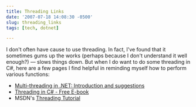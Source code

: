 ```yaml
---
title: Threading Links
date: '2007-07-18 14:08:30 -0500'
slug: threading_links
tags: [tech, dotnet]

---
```


I don't often have cause to use threading. In fact, I've found that it sometimes
gums up the works (perhaps because I don't understand it well enough?) &mdash;
slows things down. But when I do want to do some threading in C#, here are a few
pages I find helpful in reminding myself how to perform various functions:

* [Multi-threading in .NET: Introduction and suggestions](https://jonskeet.uk/csharp/threads/)
* [Threading in C# - Free E-book](https://www.albahari.com/threading/)
* MSDN's [Threading Tutorial](https://msdn2.microsoft.com/en-us/library/aa645740(vs.71).aspx)

<!-- truncate -->
